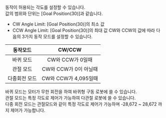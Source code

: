 
동작이 허용되는 각도를 설정할 수 있습니다.  
값의 범위와 단위는 [Goal Position(30)]과 같습니다.
- CW Angle Limit: [Goal Position(30)]의 최소 값
- CCW Angle Limit: [Goal Position(30)]의 최대 값
CW와 CCW의 값에 따라 다음의 3가지 동작 모드를 설정할 수 있습니다.

|동작모드|CW/CCW|
| :--------: | :-------------: |
|바퀴 모드|CW와 CCW가 0일때|
|관절 모드|CW와 CCW가 0이 아닐때|
|다중회전 모드|CW와 CCW가 4,095일때|

바퀴 모드는 모터가 무한 회전을 하여 바퀴형 구동 로봇에 쓸 수 있습니다.  
관절 모드는 특정 각도로 제어가 가능하여 다관절 로봇에 쓸 수 있습니다.  
다중 회전 모드는 관절모드와 같이 특정 각도로 제어가 가능하며 -28,672 ~ 28,672 까지 제어가 가능합니다.
